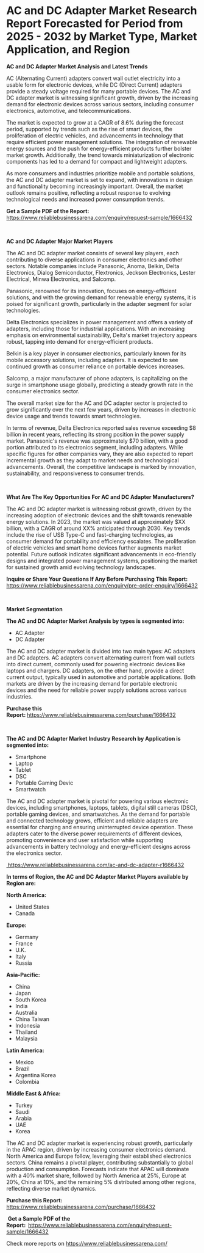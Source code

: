 <p><h1>AC and DC Adapter Market Research Report Forecasted for Period from 2025 -  2032 by Market Type, Market Application, and Region</h1></p><p><strong>AC and DC Adapter Market Analysis and Latest Trends</strong></p>
<p><p>AC (Alternating Current) adapters convert wall outlet electricity into a usable form for electronic devices, while DC (Direct Current) adapters provide a steady voltage required for many portable devices. The AC and DC adapter market is witnessing significant growth, driven by the increasing demand for electronic devices across various sectors, including consumer electronics, automotive, and telecommunications.</p><p>The market is expected to grow at a CAGR of 8.6% during the forecast period, supported by trends such as the rise of smart devices, the proliferation of electric vehicles, and advancements in technology that require efficient power management solutions. The integration of renewable energy sources and the push for energy-efficient products further bolster market growth. Additionally, the trend towards miniaturization of electronic components has led to a demand for compact and lightweight adapters. </p><p>As more consumers and industries prioritize mobile and portable solutions, the AC and DC adapter market is set to expand, with innovations in design and functionality becoming increasingly important. Overall, the market outlook remains positive, reflecting a robust response to evolving technological needs and increased power consumption trends.</p></p>
<p><strong>Get a Sample PDF of the Report:&nbsp;</strong> <a href="https://www.reliablebusinessarena.com/enquiry/request-sample/1666432?utm_campaign=2033&utm_medium=2&utm_source=Github&utm_content=ia&utm_term=07032025&utm_id=ac-and-dc-adapter">https://www.reliablebusinessarena.com/enquiry/request-sample/1666432</a></p>
<p>&nbsp;</p>
<p><strong>AC and DC Adapter Major Market Players</strong></p>
<p><p>The AC and DC adapter market consists of several key players, each contributing to diverse applications in consumer electronics and other sectors. Notable companies include Panasonic, Anoma, Belkin, Delta Electronics, Dialog Semiconductor, Flextronics, Jeckson Electronics, Lester Electrical, Minwa Electronics, and Salcomp. </p><p>Panasonic, renowned for its innovation, focuses on energy-efficient solutions, and with the growing demand for renewable energy systems, it is poised for significant growth, particularly in the adapter segment for solar technologies. </p><p>Delta Electronics specializes in power management and offers a variety of adapters, including those for industrial applications. With an increasing emphasis on environmental sustainability, Delta's market trajectory appears robust, tapping into demand for energy-efficient products. </p><p>Belkin is a key player in consumer electronics, particularly known for its mobile accessory solutions, including adapters. It is expected to see continued growth as consumer reliance on portable devices increases. </p><p>Salcomp, a major manufacturer of phone adapters, is capitalizing on the surge in smartphone usage globally, predicting a steady growth rate in the consumer electronics sector.</p><p>The overall market size for the AC and DC adapter sector is projected to grow significantly over the next few years, driven by increases in electronic device usage and trends towards smart technologies. </p><p>In terms of revenue, Delta Electronics reported sales revenue exceeding $8 billion in recent years, reflecting its strong position in the power supply market. Panasonic's revenue was approximately $70 billion, with a good portion attributed to its electronics segment, including adapters. While specific figures for other companies vary, they are also expected to report incremental growth as they adapt to market needs and technological advancements. Overall, the competitive landscape is marked by innovation, sustainability, and responsiveness to consumer trends.</p></p>
<p>&nbsp;</p>
<p><strong>What Are The Key Opportunities For AC and DC Adapter Manufacturers?</strong></p>
<p><p>The AC and DC adapter market is witnessing robust growth, driven by the increasing adoption of electronic devices and the shift towards renewable energy solutions. In 2023, the market was valued at approximately $XX billion, with a CAGR of around XX% anticipated through 2030. Key trends include the rise of USB Type-C and fast-charging technologies, as consumer demand for portability and efficiency escalates. The proliferation of electric vehicles and smart home devices further augments market potential. Future outlook indicates significant advancements in eco-friendly designs and integrated power management systems, positioning the market for sustained growth amid evolving technology landscapes.</p></p>
<p><strong>Inquire or Share Your Questions If Any Before Purchasing This Report:</strong> <a href="https://www.reliablebusinessarena.com/enquiry/pre-order-enquiry/1666432?utm_campaign=2033&utm_medium=2&utm_source=Github&utm_content=ia&utm_term=07032025&utm_id=ac-and-dc-adapter">https://www.reliablebusinessarena.com/enquiry/pre-order-enquiry/1666432</a></p>
<p>&nbsp;</p>
<p><strong>Market Segmentation</strong></p>
<p><strong>The AC and DC Adapter Market Analysis by types is segmented into:</strong></p>
<p><ul><li>AC Adapter</li><li>DC Adapter</li></ul></p>
<p><p>The AC and DC adapter market is divided into two main types: AC adapters and DC adapters. AC adapters convert alternating current from wall outlets into direct current, commonly used for powering electronic devices like laptops and chargers. DC adapters, on the other hand, provide a direct current output, typically used in automotive and portable applications. Both markets are driven by the increasing demand for portable electronic devices and the need for reliable power supply solutions across various industries.</p></p>
<p><strong>Purchase this Report:&nbsp;</strong><a href="https://www.reliablebusinessarena.com/purchase/1666432?utm_campaign=2033&utm_medium=2&utm_source=Github&utm_content=ia&utm_term=07032025&utm_id=ac-and-dc-adapter">https://www.reliablebusinessarena.com/purchase/1666432</a></p>
<p>&nbsp;</p>
<p><strong>The AC and DC Adapter Market Industry Research by Application is segmented into:</strong></p>
<p><ul><li>Smartphone</li><li>Laptop</li><li>Tablet</li><li>DSC</li><li>Portable Gaming Devic</li><li>Smartwatch</li></ul></p>
<p><p>The AC and DC adapter market is pivotal for powering various electronic devices, including smartphones, laptops, tablets, digital still cameras (DSC), portable gaming devices, and smartwatches. As the demand for portable and connected technology grows, efficient and reliable adapters are essential for charging and ensuring uninterrupted device operation. These adapters cater to the diverse power requirements of different devices, promoting convenience and user satisfaction while supporting advancements in battery technology and energy-efficient designs across the electronics sector.</p></p>
<p><a href="https://www.reliablebusinessarena.com/ac-and-dc-adapter-r1666432?utm_campaign=2033&utm_medium=2&utm_source=Github&utm_content=ia&utm_term=07032025&utm_id=ac-and-dc-adapter">&nbsp;https://www.reliablebusinessarena.com/ac-and-dc-adapter-r1666432</a></p>
<p><strong>In terms of Region, the AC and DC Adapter Market Players available by Region are:</strong></p>
<p>
    <p> <strong> North America: </strong>
        <ul>
            <li>United States</li>
            <li>Canada</li>
        </ul>
        </p> 
    <p> <strong> Europe: </strong>
        <ul>
            <li>Germany</li>
            <li>France</li>
            <li>U.K.</li>
            <li>Italy</li>
            <li>Russia</li>
        </ul>
        </p> 
    <p> <strong> Asia-Pacific: </strong>
        <ul>
            <li>China</li>
            <li>Japan</li>
            <li>South Korea</li>
            <li>India</li>
            <li>Australia</li>
            <li>China Taiwan</li>
            <li>Indonesia</li>
            <li>Thailand</li>
            <li>Malaysia</li>
        </ul>
        </p> 
    <p> <strong> Latin America: </strong>
        <ul>
            <li>Mexico</li>
            <li>Brazil</li>
            <li>Argentina Korea</li>
            <li>Colombia</li>
        </ul>
        </p> 
    <p> <strong> Middle East & Africa: </strong>
        <ul>
            <li>Turkey</li>
            <li>Saudi</li>
            <li>Arabia</li>
            <li>UAE</li>
            <li>Korea</li>
        </ul>
    </p>
    </p>
<p><p>The AC and DC adapter market is experiencing robust growth, particularly in the APAC region, driven by increasing consumer electronics demand. North America and Europe follow, leveraging their established electronics sectors. China remains a pivotal player, contributing substantially to global production and consumption. Forecasts indicate that APAC will dominate with a 40% market share, followed by North America at 25%, Europe at 20%, China at 10%, and the remaining 5% distributed among other regions, reflecting diverse market dynamics.</p></p>
<p><strong>Purchase this Report: </strong><a href="https://www.reliablebusinessarena.com/purchase/1666432?utm_campaign=2033&utm_medium=2&utm_source=Github&utm_content=ia&utm_term=07032025&utm_id=ac-and-dc-adapter">https://www.reliablebusinessarena.com/purchase/1666432</a></p>
<p>&nbsp;<strong>Get a Sample PDF of the Report:&nbsp;&nbsp;</strong><a href="https://www.reliablebusinessarena.com/enquiry/request-sample/1666432?utm_campaign=2033&utm_medium=2&utm_source=Github&utm_content=ia&utm_term=07032025&utm_id=ac-and-dc-adapter">https://www.reliablebusinessarena.com/enquiry/request-sample/1666432</a></p>
<p><strong></strong></p>
<p>Check more reports on <a href="https://www.reliablebusinessarena.com/?utm_campaign=2033&utm_medium=2&utm_source=Github&utm_content=ia&utm_term=07032025&utm_id=ac-and-dc-adapter">https://www.reliablebusinessarena.com/</a></p>